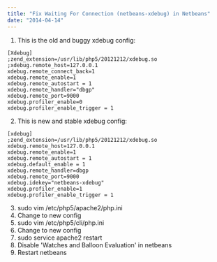 ```yaml
---
title: "Fix Waiting For Connection (netbeans-xdebug) in Netbeans"
date: "2014-04-14"
---
```


1. This is the old and buggy xdebug config:
```
[Xdebug]
;zend_extension=/usr/lib/php5/20121212/xdebug.so
;xdebug.remote_host=127.0.0.1
xdebug.remote_connect_back=1
xdebug.remote_enable=1
xdebug.remote_autostart = 1
xdebug.remote_handler="dbgp"
xdebug.remote_port=9000
xdebug.profiler_enable=0
xdebug.profiler_enable_trigger = 1
```
2. This is new and stable xdebug config:
```
[xdebug]
;zend_extension=/usr/lib/php5/20121212/xdebug.so
xdebug.remote_host=127.0.0.1
xdebug.remote_enable=1
xdebug.remote_autostart = 1
xdebug.default_enable = 1
xdebug.remote_handler=dbgp
xdebug.remote_port=9000
xdebug.idekey="netbeans-xdebug"
xdebug.profiler_enable=1
xdebug.profiler_enable_trigger = 1
```
3. sudo vim /etc/php5/apache2/php.ini
4. Change to new config
5. sudo vim /etc/php5/cli/php.ini
6. Change to new config
7. sudo service apache2 restart
8. Disable 'Watches and Balloon Evaluation' in netbeans
9. Restart netbeans

